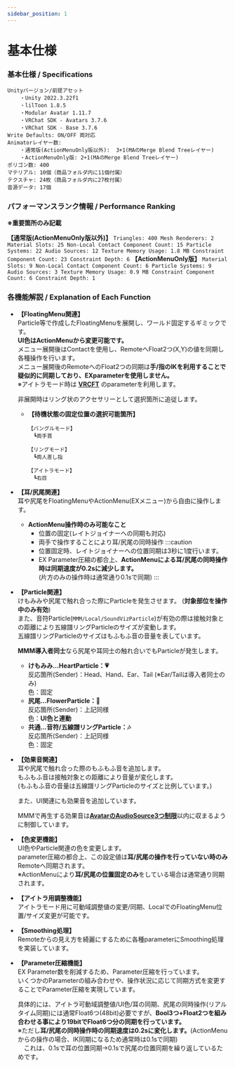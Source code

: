 ```yaml
---
sidebar_position: 1
---
```


# 基本仕様

### 基本仕様 / Specifications
```
Unityバージョン/前提アセット
    ・Unity 2022.3.22f1
    ・lilToon 1.8.5
    ・Modular Avatar 1.11.7
    ・VRChat SDK - Avatars 3.7.6
    ・VRChat SDK - Base 3.7.6
Write Defaults: ON/OFF 両対応
Animatorレイヤー数: 
    ・通常版(ActionMenuOnly版以外):  3+1(MAのMerge Blend Treeレイヤー)
    ・ActionMenuOnly版: 2+1(MAのMerge Blend Treeレイヤー)
ポリゴン数: 400
マテリアル: 10個（商品フォルダ内に11個付属）
テクスチャ: 24枚（商品フォルダ内に27枚付属）
音源データ: 17個
```

### パフォーマンスランク情報 / Performance Ranking
**※重要箇所のみ記載**

**【通常版(ActionMenuOnly版以外)】**
    ```
    Triangles: 400
    Mesh Renderers: 2
    Material Slots: 25
    Non-Local Contact Component Count: 15
    Particle Systems: 22
    Audio Sources: 12
    Texture Memory Usage: 1.8 MB
    Constraint Component Count: 23
    Constraint Depth: 6
    ```
**【ActionMenuOnly版】**
    ```
    Material Slots: 9
    Non-Local Contact Component Count: 6
    Particle Systems: 9
    Audio Sources: 3
    Texture Memory Usage: 0.9 MB
    Constraint Component Count: 6
    Constraint Depth: 1
    ```

### 各機能解説 / Explanation of Each Function  
- **【FloatingMenu関連】**  
    Particle等で作成したFloatingMenuを展開し、ワールド固定するギミックです。  
    **UI色はActionMenuから変更可能です。**  
    メニュー展開後はContactを使用し、RemoteへFloat2つ(X,Y)の値を同期し各種操作を行います。  
    メニュー展開後のRemoteへのFloat2つの同期は**手/指のIKを利用することで疑似的に同期しており、EXparameterを使用しません。**  
    ※アイトラモード時は **[VRCFT](https://docs.vrcft.io/)** のparameterを利用します。

    非展開時はリング状のアクセサリーとして選択箇所に追従します。  

    - **【待機状態の固定位置の選択可能箇所】** 
        ```
        【バングルモード】
        　┗両手首

        【リングモード】
        　┗両人差し指

        【アイトラモード】
        　┗右目
        ```

- **【耳/尻尾関連】**  
    耳や尻尾をFloatingMenuやActionMenu(EXメニュー)から自由に操作します。  

    - **ActionMenu操作時のみ可能なこと**
        - 位置の固定(レイトジョイナーへの同期も対応)
        - 両手で操作することにより耳/尻尾の同時操作
        :::caution
        - 位置固定時、レイトジョイナーへの位置同期は3秒に1度行います。
        - EX Parameter圧縮の都合上、**ActionMenuによる耳/尻尾の同時操作時は同期速度が0.2sに減少します。**  
            (片方のみの操作時は通常通り0.1sで同期)
        :::

- **【Particle関連】**  
    けもみみや尻尾で触れ合った際にParticleを発生させます。  (**対象部位を操作中のみ有効**)  
    また、音符Particle(```MMM/Local/SoundVizParticle```)が有効の際は接触対象との距離により五線譜リングParticleのサイズが変動します。  
    五線譜リングParticleのサイズはもふもふ音の音量を表しています。  

    **MMM導入者同士**なら尻尾や耳同士の触れ合いでもParticleが発生します。  

    - **けもみみ…HeartParticle：💗**  
        反応箇所(Sender)：Head、Hand、Ear、Tail (※Ear/Tailは導入者同士のみ)  
        色：固定
    - **尻尾…FlowerParticle：🌸**  
        反応箇所(Sender)：上記同様  
        色：**UI色と連動**
    - **共通…音符/五線譜リングParticle：🎶**  
        反応箇所(Sender)：上記同様  
        色：固定  

- **【効果音関連】**  
    耳や尻尾で触れ合った際のもふもふ音を追加します。  
    もふもふ音は接触対象との距離により音量が変化します。  
    (もふもふ音の音量は五線譜リングParticleのサイズと比例しています。)  

    また、UI関連にも効果音を追加しています。

    MMMで再生する効果音は[**AvatarのAudioSource3つ制限**](/docs/Existing-Issue/manage-docs-versions/#アバターに含まれるAudioSourceの同時再生上限について)以内に収まるように制御しています。
　
- **【色変更機能】**  
    UI色やParticle関連の色を変更します。  
    parameter圧縮の都合上、この設定値は**耳/尻尾の操作を行っていない時のみ**Remoteへ同期されます。  
    ※ActionMenuにより**耳/尻尾の位置固定のみ**をしている場合は通常通り同期されます。

- **【アイトラ用調整機能】**  
    アイトラモード用に可動域調整値の変更/同期、LocalでのFloatingMenu位置/サイズ変更が可能です。

- **【Smoothing処理】**  
    Remoteからの見え方を綺麗にするために各種parameterにSmoothing処理を実装しています。

- **【Parameter圧縮機能】**  
    EX Parameter数を削減するため、Parameter圧縮を行っています。  
    いくつかのParameterの組み合わせや、操作状況に応じて同期方式を変更することでParameter圧縮を実現しています。

    具体的には、アイトラ可動域調整値/UI色/耳の同期、尻尾の同時操作(リアルタイム同期)には通常Float6つ(48bit)必要ですが、**Bool3つ+Float2つを組み合わせる事により19bitでFloat6つ分の同期を行っています。**  
    ※ただし**耳/尻尾の同時操作時の同期速度は0.2sに変化します。**(ActionMenuからの操作の場合、IK同期になるため通常時は0.1sで同期)  
    　これは、0.1sで耳の位置同期→0.1sで尻尾の位置同期を繰り返しているためです。